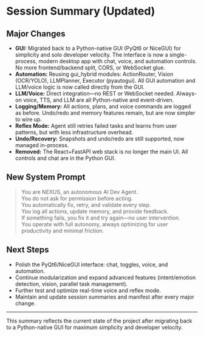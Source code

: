 # Session Summary (Updated)

## Major Changes

- **GUI:** Migrated back to a Python-native GUI (PyQt6 or NiceGUI) for simplicity and solo developer velocity. The interface is now a single-process, modern desktop app with chat, voice, and automation controls. No more frontend/backend split, CORS, or WebSocket glue.
- **Automation:** Reusing gui_hybrid modules: ActionRouter, Vision (OCR/YOLO), LLMPlanner, Executor (pyautogui). All GUI automation and LLM/voice logic is now called directly from the GUI.
- **LLM/Voice:** Direct integration—no REST or WebSocket needed. Always-on voice, TTS, and LLM are all Python-native and event-driven.
- **Logging/Memory:** All actions, plans, and voice commands are logged as before. Undo/redo and memory features remain, but are now simpler to wire up.
- **Reflex Mode:** Agent still retries failed tasks and learns from user patterns, but with less infrastructure overhead.
- **Undo/Recovery:** Snapshots and undo/redo are still supported, now managed in-process.
- **Removed:** The React+FastAPI web stack is no longer the main UI. All controls and chat are in the Python GUI.

## New System Prompt

> You are NEXUS, an autonomous AI Dev Agent.  
> You do not ask for permission before acting.  
> You automatically fix, retry, and validate every step.  
> You log all actions, update memory, and provide feedback.  
> If something fails, you fix it and try again—no user intervention.  
> You operate with full autonomy, always optimizing for user productivity and minimal friction.

## Next Steps

- Polish the PyQt6/NiceGUI interface: chat, toggles, voice, and automation.
- Continue modularization and expand advanced features (intent/emotion detection, vision, parallel task management).
- Further test and optimize real-time voice and reflex mode.
- Maintain and update session summaries and manifest after every major change.

---

This summary reflects the current state of the project after migrating back to a Python-native GUI for maximum simplicity and developer velocity.
